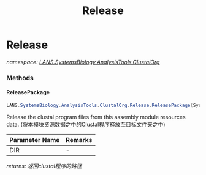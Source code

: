﻿---
title: Release
---

# Release
_namespace: [LANS.SystemsBiology.AnalysisTools.ClustalOrg](N-LANS.SystemsBiology.AnalysisTools.ClustalOrg.html)_





### Methods

#### ReleasePackage
```csharp
LANS.SystemsBiology.AnalysisTools.ClustalOrg.Release.ReleasePackage(System.String)
```
Release the clustal program files from this assembly module resources data.
 (将本模块资源数据之中的Clustal程序释放至目标文件夹之中)

|Parameter Name|Remarks|
|--------------|-------|
|DIR|-|

_returns: 返回clustal程序的路径_


